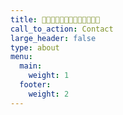 ```yaml
---
title: 🐳🐳🐳🐳🐳🐳🐳🐳🐳🐳🐳🐳🐳
call_to_action: Contact
large_header: false
type: about
menu:
  main:
    weight: 1
  footer:
    weight: 2
---
```

